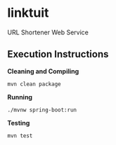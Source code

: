 # linktuit
URL Shortener Web Service

## Execution Instructions
<b>Cleaning and Compiling</b>

`mvn clean package`

<b>Running</b>

`./mvnw spring-boot:run`

<b>Testing</b>
  
 `mvn test`
